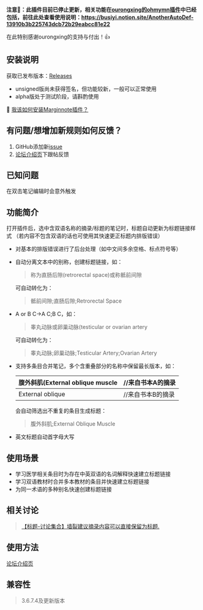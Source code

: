 **注意📢：此插件目前已停止更新，相关功能在[ourongxing的ohmymn插件](https://github.com/ourongxing/ohmymn)中已经包括，前往此处查看使用说明：https://busiyi.notion.site/AnotherAutoDef-13910b3b225743dcb72b29eabcc81e22**

在此特别感谢ourongxing的支持与付出！👍

## 安装说明

获取已发布版本：[Releases](https://github.com/AidenLx/AutoDef/releases)

- unsigned版尚未获得签名，但功能较新，一般可以正常使用
- alpha版处于测试阶段，请斟酌使用

🧐 [我该如何安装Marginnote插件？ ](https://bbs.marginnote.cn/t/topic/6246)

## 有问题/想增加新规则如何反馈？

1. GitHub添加新[issue](https://github.com/AidenLx/AutoDef/issues)
2. [论坛介绍页](https://bbs.marginnote.cn/t/topic/8153)下跟帖反馈

## 已知问题

在双击笔记编辑时会意外触发

## 功能简介

打开插件后，选中含双语名称的摘录/标题的笔记时，标题自动更新为标题链接样式
（若内容不包含双语的话也可使用其快速更正标题内排版错误）

- 对基本的排版错误进行了后台处理（如中文间多余空格、标点符号等）

- 自动分离文本中的别称，创建标题链接，如：
  >称为直肠后隙(retrorectal space)或称骶前间隙

  可自动转化为：

  >骶前间隙;直肠后隙;Retrorectal Space
  
- A or B C→A C;B C，如：

  >睾丸动脉或卵巢动脉(testicular or ovarian artery

  可自动转化为：

  >睾丸动脉;卵巢动脉;Testicular Artery;Ovarian Artery

- 支持多条目合并笔记，多个含重叠部分的名称中保留最长版本，如：

  | 腹外斜肌\(External oblique muscle | //来自书本A的摘录 |
  | --- | ---|
  | External oblique                  | //来自书本B的摘录 |

  会自动筛选出不重复的条目生成标题：

  > 腹外斜肌;External Oblique Muscle
	
- 英文标题自动首字母大写

## 使用场景

- 学习医学相关条目时为存在中英双语的名词解释快速建立标题链接
- 学习双语教材时合并多本教材的条目并快速建立标题链接
- 为同一术语的多种别名快速创建标题链接

## 相关讨论

> [【标题-讨论集合】墙裂建议摘录内容可以直接保留为标题.](https://bbs.marginnote.cn/t/topic/5287)

## 使用方法
[论坛介绍页](https://bbs.marginnote.cn/t/topic/8153)

## 兼容性

> 3.6.7.4及更新版本
